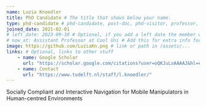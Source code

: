 ```yaml
---
name: Luzia Knoedler
title: PhD Candidate # The title that shows below your name.
type: phd-candidate # phd-candidate, post-doc, phd-visitor, professor, engineer. These are used for filtering and grouping people.
joined_date: 2021-02-01
# left_date: 2023-09-30 # Optional, if you add a left date the member will be moved to the past members section
# now_at: Assistant Professor at Cool Uni # Add this for extra info for past members
image: https://github.com/LuziaKn.png # link or path in /assets/...
links: # Optional, links to other stuff
    - name: Google Scholar
      url: "https://scholar.google.com/citations?user=oQKJuLoAAAAJ&hl=en"
    - name: Contact
      url: "https://www.tudelft.nl/staff/l.knoedler/"
---
```


<!-- Here add your interests or small paragraph. Keep it brief -->
Socially Compliant and Interactive Navigation for Mobile Manipulators in Human-centred Environments